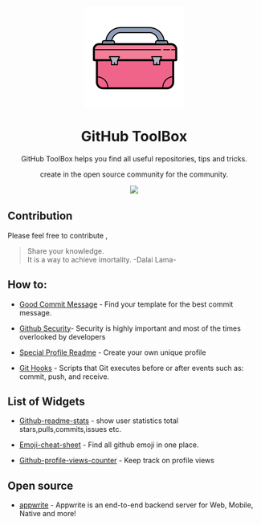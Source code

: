<p align="center">
<img src=https://github.com/dt170/GitHub-ToolBox/blob/main/toolbox.png>
</p>
<h1 align="center"> GitHub ToolBox </h1>

<p align="center">
GitHub ToolBox helps you find all useful repositories, tips and tricks.
</p>

<p align="center">
create in the open source community for the community.
</p>
<p align="center">
<img src=https://badges.frapsoft.com/os/v2/open-source.png?v=103/>
</p>

## Contribution
Please feel free to contribute ,  
> Share your knowledge. <br>
> It is a way to achieve imortality.  -Dalai Lama-

## How to:

* [Good Commit Message](https://github.com/dt170/Wiki-GitHub/blob/main/Good_Commit_Message.md) - Find your template for the best commit message.

* [Github Security](https://github.com/dt170/GitHub-ToolBox/blob/main/github_Security.md)- Security is highly important and most of the times overlooked by developers 

* [Special Profile Readme](https://github.com/dt170/GitHub-ToolBox/blob/main/Special_Profile_Readme.md) - Create your own unique profile 
 
* [Git Hooks](https://githooks.com/) - Scripts that Git executes before or after events such as: commit, push, and receive. 
 
## List of Widgets 

* [Github-readme-stats](https://github.com/anuraghazra/github-readme-stats) - show user statistics total stars,pulls,commits,issues etc. 

* [Emoji-cheat-sheet](https://github.com/ikatyang/emoji-cheat-sheet) - Find all github emoji in one place.

* [Github-profile-views-counter](https://github.com/antonkomarev/github-profile-views-counter) - Keep track on profile views 

## Open source

* [appwrite](https://github.com/appwrite/appwrite) - Appwrite is an end-to-end backend server for Web, Mobile, Native and more!

